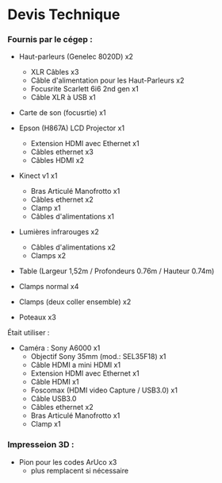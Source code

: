 # Devis Technique

### Fournis par le cégep :

* Haut-parleurs (Genelec 8020D) x2
  * XLR Câbles x3
  * Câble d'alimentation pour les Haut-Parleurs x2
  * Focusrite Scarlett 6i6 2nd gen x1
  * Câble XLR à USB x1

* Carte de son (focusrtie) x1

* Epson (H867A) LCD Projector x1
  * Extension HDMI avec Ethernet x1
  * Câbles ethernet x3
  * Câbles HDMI x2

* Kinect v1 x1
  * Bras Articulé Manofrotto x1
  * Câbles ethernet x2
  * Clamp x1
  * Câbles d'alimentations x1

* Lumières infrarouges x2
  *  Câbles d'alimentations x2
  *  Clamps x2

* Table (Largeur 1,52m / Profondeurs 0.76m / Hauteur 0.74m)
* Clamps normal x4
* Clamps (deux coller ensemble) x2
* Poteaux x3

Était utiliser :

* Caméra : Sony A6000 x1
  * Objectif Sony 35mm (mod.: SEL35F18) x1
  * Câble HDMI a mini HDMI x1
  * Extension HDMI avec Ethernet x1
  * Câble HDMI x1
  * Foscomax (HDMI video Capture / USB3.0) x1
  * Câble USB3.0
  * Câbles ethernet x2
  * Bras Articulé Manofrotto x1
  * Clamp x1
 
### Impresseion 3D :

* Pion pour les codes ArUco x3
  * plus remplacent si nécessaire

<!--
## Référence

* [Devis technique](https://tim-montmorency.com/582523-gestion/#/contenus/3_planification/50_devis_technique/)
-->
